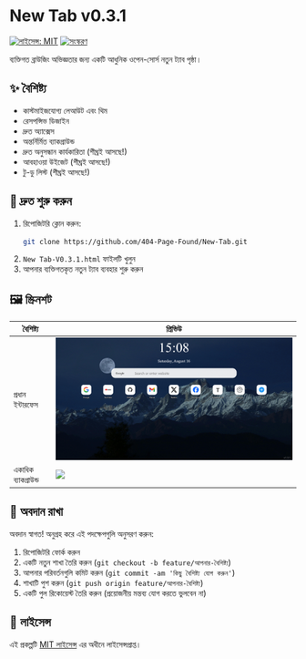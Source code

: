 # New Tab v0.3.1
[![লাইসেন্স: MIT](https://img.shields.io/badge/License-MIT-yellow.svg)](LICENSE)
[![সংস্করণ](https://img.shields.io/badge/version-0.3.1-blue)]()

ব্যক্তিগত ব্রাউজিং অভিজ্ঞতার জন্য একটি আধুনিক ওপেন-সোর্স নতুন ট্যাব পৃষ্ঠা।

## ✨ বৈশিষ্ট্য
- কাস্টমাইজযোগ্য লেআউট এবং থিম
- রেসপন্সিভ ডিজাইন
- দ্রুত অ্যাক্সেস
- অন্তর্নির্মিত ব্যাকগ্রাউন্ড
- দ্রুত অনুসন্ধান কার্যকারিতা (শীঘ্রই আসছে!)
- আবহাওয়া উইজেট (শীঘ্রই আসছে!)
- টু-ডু লিস্ট (শীঘ্রই আসছে!)

## 🚀 দ্রুত শুরু করুন
1. রিপোজিটরি ক্লোন করুন:
   ```bash
   git clone https://github.com/404-Page-Found/New-Tab.git
   ```
2. `New Tab-V0.3.1.html` ফাইলটি খুলুন
3. আপনার ব্যক্তিগতকৃত নতুন ট্যাব ব্যবহার শুরু করুন

## 🖼️ স্ক্রিনশট
| বৈশিষ্ট্য | প্রিভিউ |
|------|------|
| প্রধান ইন্টারফেস | ![](../../images/New%20Tab_1.png) |
| একাধিক ব্যাকগ্রাউন্ড | ![](../../images/New%20Tab_2.png) |

## 👥 অবদান রাখা
অবদান স্বাগত! অনুগ্রহ করে এই পদক্ষেপগুলি অনুসরণ করুন:
1. রিপোজিটরি ফোর্ক করুন
2. একটি নতুন শাখা তৈরি করুন (`git checkout -b feature/আপনার-বৈশিষ্ট্য`)
3. আপনার পরিবর্তনগুলি কমিট করুন (`git commit -am 'কিছু বৈশিষ্ট্য যোগ করুন'`)
4. শাখাটি পুশ করুন (`git push origin feature/আপনার-বৈশিষ্ট্য`)
5. একটি পুল রিকোয়েস্ট তৈরি করুন
(প্রয়োজনীয় মন্তব্য যোগ করতে ভুলবেন না)

## 📄 লাইসেন্স
এই প্রকল্পটি [MIT লাইসেন্স](../../LICENSE) এর অধীনে লাইসেন্সপ্রাপ্ত।
